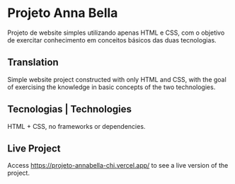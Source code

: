 # Projeto Anna Bella

Projeto de website simples utilizando apenas HTML e CSS, com o objetivo de exercitar conhecimento em conceitos básicos das duas tecnologias.

## Translation

Simple website project constructed with only HTML and CSS, with the goal of exercising the knowledge in basic concepts of the two technologies.

## Tecnologias | Technologies

HTML + CSS, no frameworks or dependencies.

## Live Project

Access https://projeto-annabella-chi.vercel.app/ to see a live version of the project.
